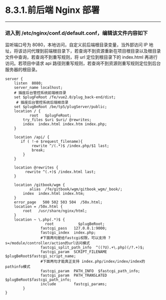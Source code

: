 # 8.3.1.前后端 Nginx 部署

---

### 进入到 /etc/nginx/conf.d/default.conf，编辑该文件内容如下

监听端口号为 8080，本地访问，自定义前后端根目录变量，当外部访问 IP 地址，将该访问代理到前端根目录下，若查询不到资源重新在项目根目录以及根目录文件中查询，若查询不到重写规则，将 url 定位到根目录下的 index.html 再进行访问。若项目中请求 api 路径则重写规则，若查询不到资源则重写规则定位到后台服务器的根目录。

```
server {
	listen	8080;
	server_name localhost;
	# 插座后台管控系统前端根目录
    set $plugFeRoot /fe/vue2.0/plug_back-end/dist;
     # 插座后台管控系统后端根目录
    set $plugBeRoot /be/tp5/plugServer/public;
    location / {
    	   root   $plugFeRoot;
        try_files $uri $uri/ @rewrites;
        index  index.html index.htm index.php;
    }

    location /api/ {
       if ( !-e $request_filename){
        	rewrite ^/(.*)$ /index.php/$1 last;
        	break;
        }
    }

    location @rewrites {
         rewrite ^(.+)$ /index.html last;
    }

	location /gitbook/wgm {
    	   alias  /fe/gitbook/wgm/gitbook_wgm/_book/;
        index  index.html index.htm;
    }
    error_page   500 502 503 504  /50x.html;
    location = /50x.html {
        root   /usr/share/nginx/html;
    }
    location ~ \.php(.*)$ {
    		      root           $plugBeRoot;
                fastcgi_pass   127.0.0.1:9000;
                fastcgi_index  index.php;
                #下面两句是给fastcgi权限，可以支持 ?s=/module/controller/action的url访问模式
                fastcgi_split_path_info  ^((?U).+\.php)(/?.+)$;
                fastcgi_param  SCRIPT_FILENAME  $plugBeRoot$fastcgi_script_name;
                #下面两句才能真正支持 index.php/index/index/index的pathinfo模式
                fastcgi_param  PATH_INFO  $fastcgi_path_info;
                fastcgi_param  PATH_TRANSLATED  $plugBeRoot$fastcgi_path_info;
                include        fastcgi_params;
        }
}
```
